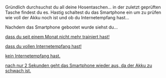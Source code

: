 Gründlich durchsuchst du all deine Hosentaschen...
in der zuletzt geprüften Tasche findest du es. Hastig schaltest du das Smartphone
ein um zu prüfen wie voll der Akku noch ist und ob du Internetempfang hast...

Nachdem das Smartphone gebootet wurde siehst du...

[dass du seit einem Monat nicht mehr trainiert hast!](Gym/gym.md)

[dass du vollen Internetempfang hast!](Internet/Internet.md)

[kein Internetempfang hast.](keinInternet/keinInternet.md)

[nach nur 2 Sekunden geht das Smartphone wieder aus, da der Akku zu schwach ist.](keinAkku/keinAkku.md)
